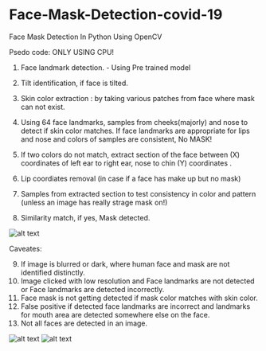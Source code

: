 # Face-Mask-Detection-covid-19
Face Mask Detection In Python Using OpenCV

Psedo code: ONLY USING CPU!

1. Face landmark detection. - Using Pre trained model 
2. Tilt identification, if face is tilted.
3. Skin color extraction : by taking various patches from face where mask can not exist.
4. Using 64 face landmarks, samples from cheeks(majorly) and nose to detect if skin color matches.
If face landmarks are appropriate for lips and nose and colors of samples are consistent, No MASK!


5. If two colors do not match, extract section of the face between (X) coordinates of left ear to right ear, nose to chin (Y) coordinates .
6. Lip coordiates removal (in case if a face has make up but no mask)
7. Samples from extracted section to test consistency in color and pattern (unless an image has really strage mask on!)
8. Similarity match, if yes, Mask detected.

![alt text](https://github.com/Deepika-Sharma08/Face_Mask_Detection_covid_19/tree/master/input_images/img.JPG?raw=true)




Caveates:

9. If image is blurred or dark, where human face and mask are not identified distinctly.
10. Image clicked with low resolution and Face landmarks are not detected or Face landmarks are detected incorrectly.
11. Face mask is not getting detected if mask color matches with skin color.
12. False positive if detected face landmarks are incorrect and landmarks for mouth area are detected somewhere else on the face.
11. Not all faces are detected in an image. 


![alt text](https://github.com/Deepika-Sharma08/Face-Mask-Detection-covid-19/tree/master/output/img7.jpg?raw=true)
![alt text](https://github.com/Deepika-Sharma08/Face-Mask-Detection-covid-19/tree/master/output/img12.jpg?raw=true)
